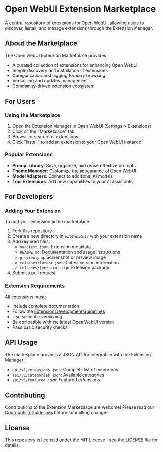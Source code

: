 # Open WebUI Extension Marketplace

A central repository of extensions for [Open WebUI](https://github.com/open-webui/open-webui), allowing users to discover, install, and manage extensions through the Extension Manager.

## About the Marketplace

The Open WebUI Extension Marketplace provides:

- A curated collection of extensions for enhancing Open WebUI
- Simple discovery and installation of extensions
- Categorization and tagging for easy browsing
- Versioning and updates management
- Community-driven extension ecosystem

## For Users

### Using the Marketplace

1. Open the Extension Manager in Open WebUI (Settings > Extensions)
2. Click on the "Marketplace" tab
3. Browse or search for extensions
4. Click "Install" to add an extension to your Open WebUI instance

### Popular Extensions

- **Prompt Library**: Save, organize, and reuse effective prompts
- **Theme Manager**: Customize the appearance of Open WebUI
- **Model Adapters**: Connect to additional AI models
- **Tool Extensions**: Add new capabilities to your AI assistants

## For Developers

### Adding Your Extension

To add your extension to the marketplace:

1. Fork this repository
2. Create a new directory in `extensions/` with your extension name
3. Add required files:
   - `manifest.json`: Extension metadata
   - `README.md`: Documentation and usage instructions
   - `preview.png`: Screenshot or preview image
   - `releases/latest.json`: Latest version information
   - `releases/[version].zip`: Extension package
4. Submit a pull request

### Extension Requirements

All extensions must:

- Include complete documentation
- Follow the [Extension Development Guidelines](https://github.com/open-webui/open-webui-extensions/docs/creating_extensions.md)
- Use semantic versioning
- Be compatible with the latest Open WebUI version
- Pass basic security checks

## API Usage

The marketplace provides a JSON API for integration with the Extension Manager:

- `api/v1/extensions.json`: Complete list of extensions
- `api/v1/categories.json`: Available categories
- `api/v1/featured.json`: Featured extensions

## Contributing

Contributions to the Extension Marketplace are welcome! Please read our [Contributing Guidelines](CONTRIBUTING.md) before submitting changes.

## License

This repository is licensed under the MIT License - see the [LICENSE](LICENSE) file for details.
